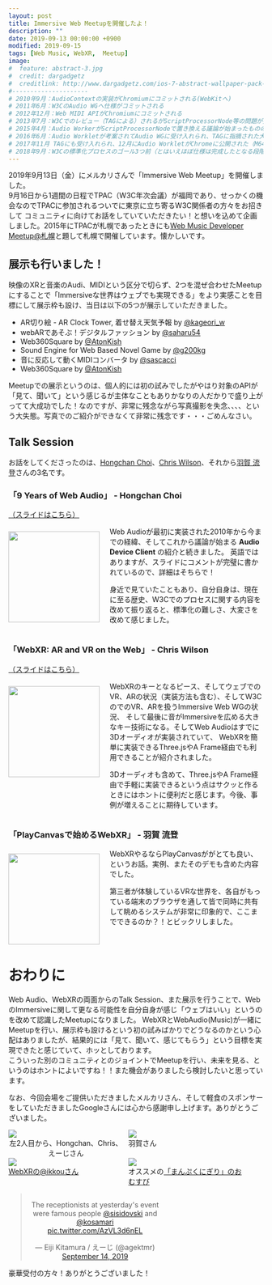 ```yaml
---
layout: post
title: Immersive Web Meetupを開催したよ！
description: ""
date: 2019-09-13 00:00:00 +0900
modified: 2019-09-15
tags: [Web Music, WebXR,  Meetup]
image:
#  feature: abstract-3.jpg
#  credit: dargadgetz
#  creditlink: http://www.dargadgetz.com/ios-7-abstract-wallpaper-pack-for-iphone-5-and-ipod-touch-retina/
#---------------------
# 2010年9月：AudioContextの実装がChromiumにコミットされる(WebKitへ)
# 2011年6月：W3CのAudio WGへ仕様がコミットされる
# 2012年12月：Web MIDI APIがChromiumにコミットされる
# 2013年7月：W3Cでのレビュー（TAGによる）されるがScriptProcessorNode等の問題が指摘される
# 2015年4月：Audio WorkerがScriptProcessorNodeで置き換える議論が始まったものの動作時の問題でボツとなる
# 2016年6月：Audio Workletが考案されてAudio WGに受け入れられ、TAGに指摘された大きな問題が解決された
# 2017年11月 TAGにも受け入れられ、12月にAudio WorkletがChromeに公開された（M64）
# 2018年9月：W3Cの標準化プロセスのゴール3つ前（とはいえほぼ仕様は完成したとなる段階）のCandidate Recomandationに進む
---
```


<div style="margin-bottom:5px"> </div>

2019年9月13日（金）にメルカリさんで「Immersive Web Meetup」を開催しました。  
9月16日から1週間の日程でTPAC（W3C年次会議）が福岡であり、せっかくの機会なのでTPACに参加されるついでに東京に立ち寄るW3C関係者の方々をお招きして
コミュニティに向けてお話をしていていただきたい！と想いを込めて企画しました。2015年にTPACが札幌であったときにも[Web Music Developer Meetup@札幌](https://dev.classmethod.jp/event/web-music-developer-meetup-sapporo-report/)と題して札幌で開催しています。懐かしいです。  

## 展示も行いました！
映像のXRと音楽のAudi、MIDIという区分で切らず、2つを混ぜ合わせたMeetupにすることで「Immersiveな世界はウェブでも実現できる」をより実感ことを目標にして展示枠も設け、当日は以下の5つが展示していただきました。

- AR切り絵 - AR Clock Tower, 着せ替え天気予報 by <a href="https://www.twitter.com/kageori_w" target="_blank">@kageori_w</a>
- webARであそぶ！デジタルファッション by <a href="https://www.twitter.com/saharu54" target="_blank">@saharu54</a>
- Web360Square by <a href="https://www.twitter.com/AtonKish" target="_blank">@AtonKish</a>
- Sound Engine for Web Based Novel Game by <a href="https://www.twitter.com/g200kg" target="_blank">@g200kg</a>
- 音に反応して動くMIDIコンバータ by <a href="https://www.twitter.com/sascacci" target="_blank">@sascacci</a>
- Web360Square by <a href="https://www.twitter.com/AtonKish" target="_blank">@AtonKish</a>

Meetupでの展示というのは、個人的には初の試みでしたがやはり対象のAPIが「見て、聞いて」という感じるが主体なこともありかなりの人だかりで盛り上がってて大成功でした！なのですが、非常に残念ながら写真撮影を失念、、、、という大失態。写真でのご紹介ができなくて非常に残念です・・・ごめんなさい。

## Talk Session
お話をしてくださったのは、[Hongchan Choi](https://twitter.com/hochsays)、[Chris Wilson](https://twitter.com/cwilso)、それから[羽賀 流登](https://twitter.com/Mxcn3)さんの3名です。

###  「9 Years of Web Audio」 - Hongchan Choi
[（スライドはこちら）](https://docs.google.com/presentation/d/1dlZ3ThCDsYqv6QEuDi07tkK0KC3D3IxfNY4uhHa2KPc/)  
<div class="post-image-center" style="display:flex;flex-direction:row;align-items:flex-start; margin-bottom:0">
<div>
<img src="{{ site.url }}/images/2019/09/20190913_01.png" width="180px" style="margin-top:10px"/>
</div>
<div style="margin-left: 20px; width:80%">
Web Audioが最初に実装された2010年から今までの経緯、そしてこれから議論が始まる <b>Audio Device Client</b> の紹介と続きました。  
英語ではありますが、スライドにコメントが完璧に書かれているので、詳細はそちらで！
  
身近で見ていたこともあり、自分自身は、現在に至る歴史、W3Cでのプロセスに関する内容を改めて振り返ると、標準化の難しさ、大変さを改めて感じました。
</div>
</div>


###  「WebXR: AR and VR on the Web」 - Chris Wilson
[（スライドはこちら）](https://docs.google.com/presentation/d/1ukRQLp1H_gl7NMB5UZR8JMtH-qlcy37-lyNeXtGjyhE/)  
<div class="post-image-center" style="display:flex;flex-direction:row;align-items:flex-start; margin-bottom:0">
<div>
<img src="{{ site.url }}/images/2019/09/20190913_02.png" width="180px" style="margin-top:10px" />
</div>
<div style="margin-left: 20px; width:80%">
WebXRのキーとなるピース、そしてウェブでのVR、ARの状況（実装方法も含む）、そしてW3CのでのVR、ARを扱うImmersive Web WGの状況、
そして最後に音がImmersiveを広める大きなキー技術になる。そしてWeb Audioはすでに3Dオーディオが実装されていて、
WebXRを簡単に実装できるThree.jsやA Frame経由でも利用できることが紹介されました。  
  
3Dオーディオも含めて、Three.jsやA Frame経由で手軽に実装できるという点はサクッと作るときにはホントに便利だと感じます。今後、事例が増えることに期待しています。
</div>
</div>

###  「PlayCanvasで始めるWebXR」 - 羽賀 流登
<div class="post-image-center" style="display:flex;flex-direction:row;align-items:flex-start; margin-bottom:0">
<div>
<img src="{{ site.url }}/images/2019/09/20190913_03.png" width="180px" style="margin-top:10px" />
</div>
<div style="margin-left: 20px; width:80%">
WebXRやるならPlayCanvasががとても良い、というお話。実例、またそのデモも含めた内容でした。  
  
第三者が体験しているVRな世界を、各自がもっている端末のブラウザを通して皆で同時に共有して眺めるシステムが非常に印象的で、ここまでできるのか？！とビックリしました。
</div>
</div>

# おわりに
Web Audio、WebXRの両面からのTalk Session、また展示を行うことで、WebのImmersiveに関して更なる可能性を自分自身が感じ「ウェブはいい」というのを改めて認識したMeetupになりました。
WebXRとWebAudio(Music)が一緒にMeetupを行い、展示枠も設けるという初の試みばかりでどうなるのかという心配はありましたが、結果的には「見て、聞いて、感じてもらう」という目標を実現できたと感じていて、ホッとしております。  
こういった別のコミュニティとのジョイントでMeetupを行い、未来を見る、というのはホントによいですね！！また機会がありましたら検討したいと思っています。
  
  
なお、今回会場をご提供いただきましたメルカリさん、そして軽食のスポンサーをしていただきましたGoogleさんには心から感謝申し上げます。ありがとうございました。


<div class="post-image-center" style="display:flex;flex-direction:row;align-items:flex-start;margin-bottom:0">
  <div style="display:flex;flex-direction:column;align-items:flex-start;width:45%;text-align:center">
    <div><img src="{{ site.url }}/images/2019/09/20190913_chris_hongchan.jpg" style="margin-bottom:0px" /></div>
    <div>左2人目から、Hongchan、Chris、えーじさん</div>
  </div>
  <div style="width:45%;margin-left:10px">
    <div><img src="{{ site.url }}/images/2019/09/20190913_haga.jpg" style="margin-bottom:0px" /></div>
    <div>羽賀さん</div>
  </div>
</div>

<div class="post-image-center" style="display:flex;flex-direction:row;align-items:flex-start;margin-bottom:0">
  <div style="display:flex;flex-direction:column;align-items:flex-start;width:45%;text-align:center">
    <div><img src="{{ site.url }}/images/2019/09/20190913_ikkou_manpuku.jpg" style="margin-bottom:0px" /></div>
    <div><a href="https://www.twitter.com/ikkou" target="_blank">WebXRの@ikkouさん</a></div>
  </div>
  <div style="float:none;width:45%;margin-left:10px">
    <div><img src="{{ site.url }}/images/2019/09/20190913_musubi.jpg" style="margin-bottom:0px" /></div>
    <div style="margin:auto">オススメの<a href="http://www.manpukumusubi.com/" target="_blank">「まんぷくにぎり」のおむすび</a></div>
  </div>
</div>

<div class="post-image-center" style="display:flex;flex-direction:row;align-items:flex-start;margin-bottom:0">
  <div style="display:flex;flex-direction:column;align-items:flex-start;width:60%;text-align:center">
  <blockquote class="twitter-tweet"><p lang="en" dir="ltr">The receptionists at yesterday&#39;s event were famous people <a href="https://twitter.com/sisidovski?ref_src=twsrc%5Etfw">@sisidovski</a> and <a href="https://twitter.com/kosamari?ref_src=twsrc%5Etfw">@kosamari</a> <a href="https://t.co/AzVL3d6nEL">pic.twitter.com/AzVL3d6nEL</a></p>&mdash; Eiji Kitamura / えーじ (@agektmr) <a href="https://twitter.com/agektmr/status/1172862027162800128?ref_src=twsrc%5Etfw">September 14, 2019</a></blockquote> <script async src="https://platform.twitter.com/widgets.js" charset="utf-8"></script>
  <div>豪華受付の方々！ありがとうございました！</div>
  </div>
</div>
